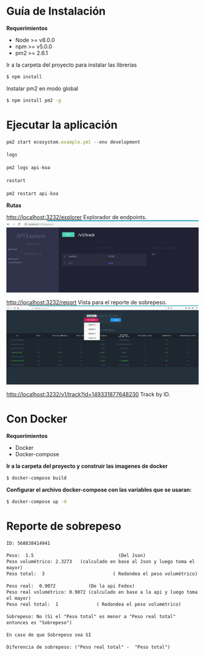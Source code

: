 Guía de Instalación
====

**Requerimientos**
- Node >= v8.0.0
- npm  >=  v5.0.0
- pm2  >=  2.6.1

Ir a la carpeta del proyecto para instalar las librerias
```sh
$ npm install
```

Instalar pm2 en modo global 
```sh
$ npm install pm2 -g
```

# Ejecutar la aplicación
```js
pm2 start ecosystem.example.yml --env development	

logs

pm2 logs api-koa

restart

pm2 restart api-koa
```

**Rutas**

[http://localhost:3232/explorer](http://localhost:3232/explorer) Explorador de endpoints.
![Figure 1-1](public/images/explorer.jpg "Figure 1-2")

[http://localhost:3232/report](http://localhost:3232/report) Vista para el reporte de sobrepeso.
![Figure 1-1](public/images/report.jpg "Figure 1-1")

[http://localhost:3232/v1/track?id=149331877648230](http://localhost:3232/v1/track?id=149331877648230) Track by ID.


Con Docker
=============================

**Requerimientos**
- Docker
- Docker-compose

**Ir a la carpeta del proyecto y construir las imagenes de docker**

```sh
$ docker-compose build
```

**Configurar el archivo docker-compose con las variables que se usaran:**
```sh
$ docker-compose up -d
```

Reporte de sobrepeso
=======

```
ID: 568838414941

Peso:  1.5                               (Del Json)
Peso volumétrico: 2.3273   (calculado en base al Json y luego toma el mayor)
Peso total:  3                         ( Redondea el peso volumétrico)

Peso real:  0.9072            (De la api Fedex)
Peso real volumétrico: 0.9072 (calculado en base a la api y luego toma el mayor)
Peso real total:  1              ( Redondea el peso volumétrico)

Sobrepeso: No (Si el "Peso total" es menor a "Peso real total" entonces es "Sobrepeso")

En caso de que Sobrepeso sea SI

Diferencia de sobrepeso: ("Peso real total" -  "Peso total") 
```


